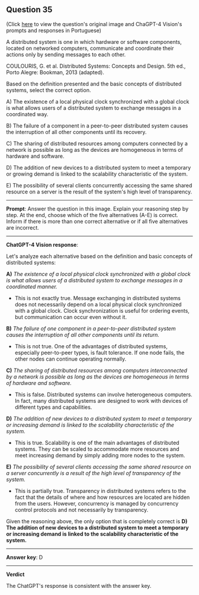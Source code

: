 ## Question 35 ##

(Click [here](q35-por.md) to view the question's original image and ChaGPT-4 Vision's prompts and responses in Portuguese)

A distributed system is one in which hardware or software components, located on networked computers, communicate and coordinate their actions only by sending messages to each other.

COULOURIS, G. et al. Distributed Systems: Concepts and Design. 5th ed., Porto Alegre: Bookman, 2013 (adapted).

Based on the definition presented and the basic concepts of distributed systems, select the correct option.

A) The existence of a local physical clock synchronized with a global clock is what allows users of a distributed system to exchange messages in a coordinated way.

B) The failure of a component in a peer-to-peer distributed system causes the interruption of all other components until its recovery.

C) The sharing of distributed resources among computers connected by a network is possible as long as the devices are homogeneous in terms of hardware and software.

D) The addition of new devices to a distributed system to meet a temporary or growing demand is linked to the scalability characteristic of the system.

E) The possibility of several clients concurrently accessing the same shared resource on a server is the result of the system's high level of transparency.

---

**Prompt**: Answer the question in this image. Explain your reasoning step by step. At the end, choose which of the five alternatives (A-E) is correct. Inform if there is more than one correct alternative or if all five alternatives are incorrect.

---

**ChatGPT-4 Vision response**:

Let's analyze each alternative based on the definition and basic concepts of distributed systems:

**A)** *The existence of a local physical clock synchronized with a global clock is what allows users of a distributed system to exchange messages in a coordinated manner.*
- This is not exactly true. Message exchanging in distributed systems does not necessarily depend on a local physical clock synchronized with a global clock. Clock synchronization is useful for ordering events, but communication can occur even without it.

**B)** *The failure of one component in a peer-to-peer distributed system causes the interruption of all other components until its return.*
- This is not true. One of the advantages of distributed systems, especially peer-to-peer types, is fault tolerance. If one node fails, the other nodes can continue operating normally.

**C)** *The sharing of distributed resources among computers interconnected by a network is possible as long as the devices are homogeneous in terms of hardware and software.*
- This is false. Distributed systems can involve heterogeneous computers. In fact, many distributed systems are designed to work with devices of different types and capabilities.

**D)** *The addition of new devices to a distributed system to meet a temporary or increasing demand is linked to the scalability characteristic of the system.*
- This is true. Scalability is one of the main advantages of distributed systems. They can be scaled to accommodate more resources and meet increasing demand by simply adding more nodes to the system.

**E)** *The possibility of several clients accessing the same shared resource on a server concurrently is a result of the high level of transparency of the system.*
- This is partially true. Transparency in distributed systems refers to the fact that the details of where and how resources are located are hidden from the users. However, concurrency is managed by concurrency control protocols and not necessarily by transparency.

Given the reasoning above, the only option that is completely correct is **D) The addition of new devices to a distributed system to meet a temporary or increasing demand is linked to the scalability characteristic of the system.**

---

**Answer key**: D

---

**Verdict**

The ChatGPT's response is consistent with the answer key.

